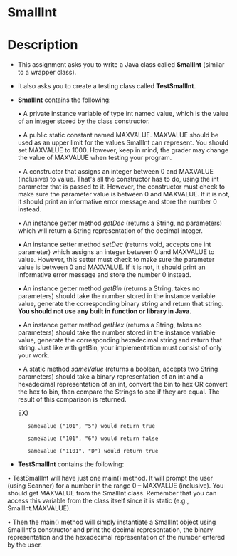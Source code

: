 # SmallInt

# Description 

* This assignment asks you to write a Java class called **SmallInt** (similar to a wrapper class). 
* It also asks you to create a testing class called **TestSmallInt**.

* **SmallInt** contains the following: 

    • A private instance variable of type int named value, which is the value of an integer stored by the class constructor. 
 
    • A public static constant named MAXVALUE. MAXVALUE should be used as an upper limit for the values SmallInt can represent. You should set MAXVALUE to 1000. However, keep in mind, the grader may change the value of MAXVALUE when testing your program.   
 
    • A constructor that assigns an integer between 0 and MAXVALUE (inclusive) to value. That's all the constructor has to do, using the int parameter that is passed to it. However, the constructor must check to make sure the parameter value is between 0 and MAXVALUE. If it is not, it should print an informative error message and store the number 0 instead.
 
    • An instance getter method *getDec* (returns a String, no parameters) which will return a String representation of the decimal integer.    
 
    • An instance setter method *setDec* (returns void, accepts one int parameter) which assigns an integer between 0 and MAXVALUE to value. However, this setter must check to make sure the parameter value is between 0 and MAXVALUE. If it is not, it should print an informative error message and store the number 0 instead.

    • An instance getter method *getBin* (returns a String, takes no parameters) should take the number stored in the instance variable value, generate the corresponding binary string and return that string. **You should not use any built in function or library in Java.**   

    • An instance getter method *getHex* (returns a String, takes no parameters) should take the number stored in the instance variable value, generate the corresponding hexadecimal string and return that string. Just like with getBin, your implementation must consist of only your work.  
    
    • A static method *sameValue* (returns a boolean, accepts two String parameters) should take a binary representation of an int and a hexadecimal representation of an int, convert the bin to hex OR convert the hex to bin, then compare the Strings to see if they are equal. The result of this comparison is returned. 

    EX)  
    
         sameValue ("101", "5") would return true 
   
         sameValue ("101", "6") would return false 
   
         sameValue ("1101", "D") would return true 






* **TestSmallInt** contains the following: 




 • TestSmallInt will have just one main() method. It will prompt the user (using Scanner) for a number in the range 0 – MAXVALUE (inclusive). You should get MAXVALUE from the SmallInt class. Remember that you can access this variable from the class itself since it is static (e.g., SmallInt.MAXVALUE).  
 
 • Then the main() method will simply instantiate a SmallInt object using SmallInt's constructor and print the decimal representation, the binary representation and the hexadecimal representation of the number entered by the user.
